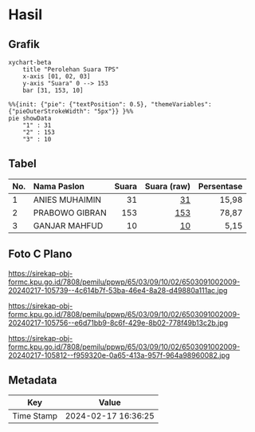# Hasil

## Grafik

```mermaid
xychart-beta
    title "Perolehan Suara TPS"
    x-axis [01, 02, 03]
    y-axis "Suara" 0 --> 153
    bar [31, 153, 10]
```

```mermaid
%%{init: {"pie": {"textPosition": 0.5}, "themeVariables": {"pieOuterStrokeWidth": "5px"}} }%%
pie showData
    "1" : 31
    "2" : 153
    "3" : 10
```

## Tabel

| No. | Nama Paslon    | Suara | Suara (raw) | Persentase |
|:--- |:-------------- | -----:| -----------:| ----------:|
| 1   | ANIES MUHAIMIN | 31    | [31][p-1]   | 15,98      |
| 2   | PRABOWO GIBRAN | 153   | [153][p-2]  | 78,87      |
| 3   | GANJAR MAHFUD  | 10    | [10][p-3]   | 5,15       |


[p-1]: https://github.com/gigit-pemilu/pemilu-2024-65-kalimantan-utara/blob/main/pilpres/hitung-suara/sub/65-kalimantan-utara/sub/03-nunukan/sub/09-nunukan-selatan/sub/1002-nunukan-selatan/sub/009-tps/sub/paslon-1.txt
[p-2]: https://github.com/gigit-pemilu/pemilu-2024-65-kalimantan-utara/blob/main/pilpres/hitung-suara/sub/65-kalimantan-utara/sub/03-nunukan/sub/09-nunukan-selatan/sub/1002-nunukan-selatan/sub/009-tps/sub/paslon-2.txt
[p-3]: https://github.com/gigit-pemilu/pemilu-2024-65-kalimantan-utara/blob/main/pilpres/hitung-suara/sub/65-kalimantan-utara/sub/03-nunukan/sub/09-nunukan-selatan/sub/1002-nunukan-selatan/sub/009-tps/sub/paslon-3.txt

## Foto C Plano

https://sirekap-obj-formc.kpu.go.id/7808/pemilu/ppwp/65/03/09/10/02/6503091002009-20240217-105739--4c614b7f-53ba-46e4-8a28-d49880a111ac.jpg

https://sirekap-obj-formc.kpu.go.id/7808/pemilu/ppwp/65/03/09/10/02/6503091002009-20240217-105756--e6d71bb9-8c6f-429e-8b02-778f49b13c2b.jpg

https://sirekap-obj-formc.kpu.go.id/7808/pemilu/ppwp/65/03/09/10/02/6503091002009-20240217-105812--f959320e-0a65-413a-957f-964a98960082.jpg


## Metadata

| Key        | Value               |
| ---------- | ------------------- |
| Time Stamp | 2024-02-17 16:36:25 |



